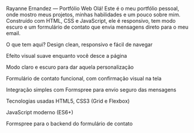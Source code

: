 Rayanne Ernandez — Portfólio Web
Olá! Este é o meu portfólio pessoal, onde mostro meus projetos, minhas habilidades e um pouco sobre mim.
Construído com HTML, CSS e JavaScript, ele é responsivo, tem modo escuro e um formulário de contato que envia mensagens direto para o meu email.

O que tem aqui?
Design clean, responsivo e fácil de navegar

Efeito visual suave enquanto você desce a página

Modo claro e escuro para dar aquela personalização

Formulário de contato funcional, com confirmação visual na tela

Integração simples com Formspree para envio seguro das mensagens

Tecnologias usadas
HTML5, CSS3 (Grid e Flexbox)

JavaScript moderno (ES6+)

Formspree para o backend do formulário de contato
